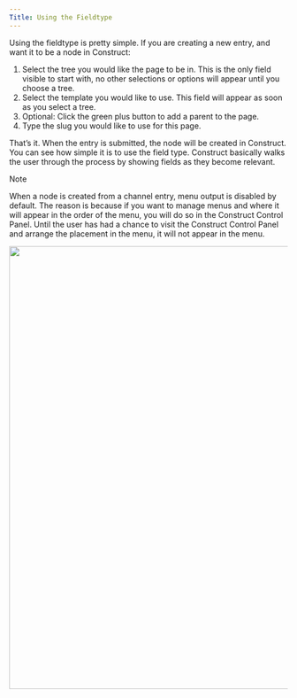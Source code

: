 ```yaml
---
Title: Using the Fieldtype
---
```


Using the fieldtype is pretty simple. If you are creating a new entry, and want it to be a node in Construct:

1. Select the tree you would like the page to be in. This is the only field visible to start with, no other selections or options will appear until you choose a tree.
2. Select the template you would like to use. This field will appear as soon as you select a tree.
3. Optional: Click the green plus button to add a parent to the page.
4. Type the slug you would like to use for this page.

That’s it. When the entry is submitted, the node will be created in Construct. You can see how simple it is to use the field type. Construct basically walks the user through the process by showing fields as they become relevant.

<div class="content-blocks__note">
<div class="content-blocks__note-title">Note</div>
<p>
When a node is created from a channel entry, menu output is disabled by default. The reason is because if you want to manage menus and where it will appear in the order of the menu, you will do so in the Construct Control Panel. Until the user has had a chance to visit the Construct Control Panel and arrange the placement in the menu, it will not appear in the menu.
</p>
</div>

<p><img src="/assets/img/documentation/construct/construct-fieldtype.png" width="800"></p>
